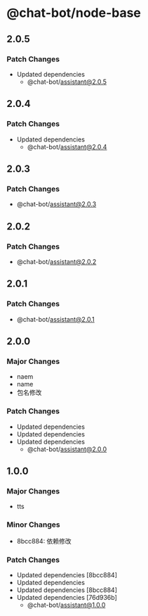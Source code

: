 # @chat-bot/node-base

## 2.0.5

### Patch Changes

- Updated dependencies
  - @chat-bot/assistant@2.0.5

## 2.0.4

### Patch Changes

- Updated dependencies
  - @chat-bot/assistant@2.0.4

## 2.0.3

### Patch Changes

- @chat-bot/assistant@2.0.3

## 2.0.2

### Patch Changes

- @chat-bot/assistant@2.0.2

## 2.0.1

### Patch Changes

- @chat-bot/assistant@2.0.1

## 2.0.0

### Major Changes

- naem
- name
- 包名修改

### Patch Changes

- Updated dependencies
- Updated dependencies
- Updated dependencies
  - @chat-bot/assistant@2.0.0

## 1.0.0

### Major Changes

- tts

### Minor Changes

- 8bcc884: 依赖修改

### Patch Changes

- Updated dependencies [8bcc884]
- Updated dependencies
- Updated dependencies [8bcc884]
- Updated dependencies [76d936b]
  - @chat-bot/assistant@1.0.0
